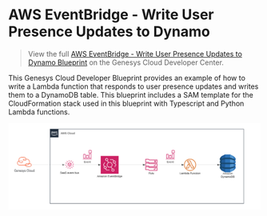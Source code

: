 # AWS EventBridge - Write User Presence Updates to Dynamo

> View the full [AWS EventBridge - Write User Presence Updates to Dynamo Blueprint](https://developer.genesys.cloud/blueprints/aws-eventbridge-user-presence-update-blueprint/) on the Genesys Cloud Developer Center.

This Genesys Cloud Developer Blueprint provides an example of how to write a Lambda function that responds to user presence updates and writes them to a DynamoDB table. This blueprint includes a SAM template for the CloudFormation stack used in this blueprint with Typescript and Python Lambda functions.

![Diagram for the AWS EventBridge - Write User Presence Updates to Dynamo Blueprint](blueprint/images/user-presence-dynamo.png "Diagram for the AWS EventBridge - Write User Presence Updates to Dynamo Blueprint")
